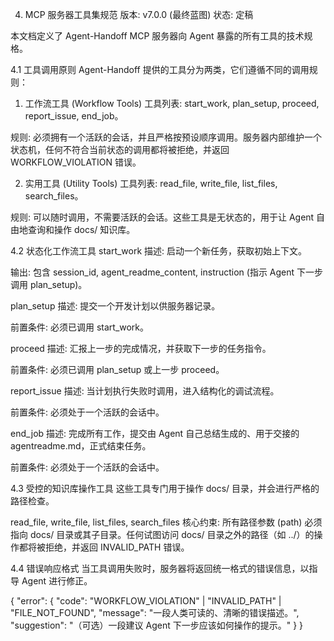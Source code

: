 4. MCP 服务器工具集规范
版本: v7.0.0 (最终蓝图)
状态: 定稿

本文档定义了 Agent-Handoff MCP 服务器向 Agent 暴露的所有工具的技术规格。

4.1 工具调用原则
Agent-Handoff 提供的工具分为两类，它们遵循不同的调用规则：

1. 工作流工具 (Workflow Tools)
工具列表: start_work, plan_setup, proceed, report_issue, end_job。

规则: 必须拥有一个活跃的会话，并且严格按预设顺序调用。服务器内部维护一个状态机，任何不符合当前状态的调用都将被拒绝，并返回 WORKFLOW_VIOLATION 错误。

2. 实用工具 (Utility Tools)
工具列表: read_file, write_file, list_files, search_files。

规则: 可以随时调用，不需要活跃的会话。这些工具是无状态的，用于让 Agent 自由地查询和操作 docs/ 知识库。

4.2 状态化工作流工具
start_work
描述: 启动一个新任务，获取初始上下文。

输出: 包含 session_id, agent_readme_content, instruction (指示 Agent 下一步调用 plan_setup)。

plan_setup
描述: 提交一个开发计划以供服务器记录。

前置条件: 必须已调用 start_work。

proceed
描述: 汇报上一步的完成情况，并获取下一步的任务指令。

前置条件: 必须已调用 plan_setup 或上一步 proceed。

report_issue
描述: 当计划执行失败时调用，进入结构化的调试流程。

前置条件: 必须处于一个活跃的会话中。

end_job
描述: 完成所有工作，提交由 Agent 自己总结生成的、用于交接的 agentreadme.md，正式结束任务。

前置条件: 必须处于一个活跃的会话中。

4.3 受控的知识库操作工具
这些工具专门用于操作 docs/ 目录，并会进行严格的路径检查。

read_file, write_file, list_files, search_files
核心约束: 所有路径参数 (path) 必须指向 docs/ 目录或其子目录。任何试图访问 docs/ 目录之外的路径（如 ../）的操作都将被拒绝，并返回 INVALID_PATH 错误。

4.4 错误响应格式
当工具调用失败时，服务器将返回统一格式的错误信息，以指导 Agent 进行修正。

{
  "error": {
    "code": "WORKFLOW_VIOLATION" | "INVALID_PATH" | "FILE_NOT_FOUND",
    "message": "一段人类可读的、清晰的错误描述。",
    "suggestion": "（可选）一段建议 Agent 下一步应该如何操作的提示。"
  }
}
